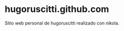 hugoruscitti.github.com
=======================

Sitio web personal de hugoruscitti realizado con nikola.
